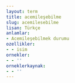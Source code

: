 ```yaml
---
layout: term
title: acemileşebilme
slug: acemilesebilme
lisan: Türkçe
anlamlar:
- Acemileşebilmek durumu
ozellikler:
- - isim
ornekler:
- - ''
orneklerkaynak:
- - ''
---
```

